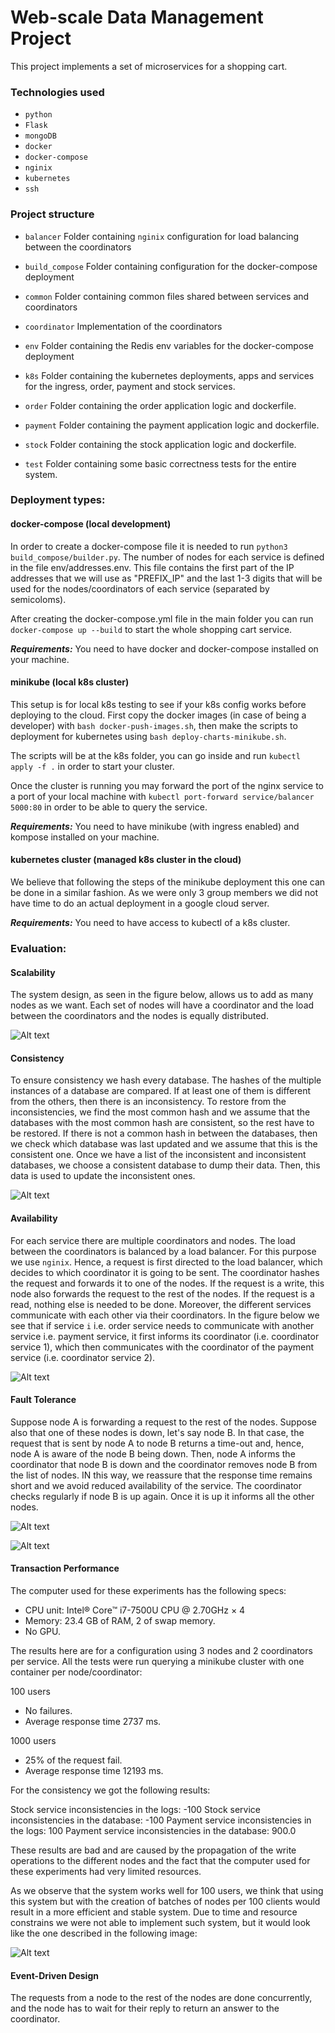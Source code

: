 # Web-scale Data Management Project

This project implements a set of microservices for a shopping cart.

### Technologies used
* `python`
* `Flask`
* `mongoDB`
* `docker`
* `docker-compose`
* `nginix`
* `kubernetes`
* `ssh`

### Project structure

* `balancer`
    Folder containing `nginix` configuration for load balancing between the coordinators

* `build_compose`
    Folder containing configuration for the docker-compose deployment
    
* `common` 
    Folder containing common files shared between services and coordinators

* `coordinator`
    Implementation of the coordinators

* `env`
    Folder containing the Redis env variables for the docker-compose deployment

* `k8s`
    Folder containing the kubernetes deployments, apps and services for the ingress, order, payment and stock services.

* `order`
    Folder containing the order application logic and dockerfile. 
    
* `payment`
    Folder containing the payment application logic and dockerfile. 

* `stock`
    Folder containing the stock application logic and dockerfile. 

* `test`
    Folder containing some basic correctness tests for the entire system.


### Deployment types:

#### docker-compose (local development)

In order to create a docker-compose file it is needed to run `python3 build_compose/builder.py`. The number of nodes for each service is defined in the file env/addresses.env. This file contains the first part of the IP addresses that we will use as "PREFIX_IP" and the last 1-3 digits that will be used for the nodes/coordinators of each service (separated by semicoloms).

After creating the docker-compose.yml file in the main folder you can run `docker-compose up --build` to start the whole shopping cart service.

***Requirements:*** You need to have docker and docker-compose installed on your machine.

#### minikube (local k8s cluster)

This setup is for local k8s testing to see if your k8s config works before deploying to the cloud. 
First copy the docker images (in case of being a developer) with `bash docker-push-images.sh`, then make the scripts to deployment for kubernetes using `bash deploy-charts-minikube.sh`. 

The scripts will be at the k8s folder, you can go inside and run `kubectl apply -f .` in order to start your cluster. 

Once the cluster is running you may forward the port of the nginx service to a port of your local machine with `kubectl port-forward service/balancer 5000:80` in order to be able to query the service.

***Requirements:*** You need to have minikube (with ingress enabled) and kompose installed on your machine.

#### kubernetes cluster (managed k8s cluster in the cloud)

We believe that following the steps of the minikube deployment this one can be done in a similar fashion. As we were only 3 group members we did not have time to do an actual deployment in a google cloud server.

***Requirements:*** You need to have access to kubectl of a k8s cluster.

### Evaluation:

#### Scalability 

The system design, as seen in the figure below, allows us to add as many nodes as we want. Each set of nodes will have a coordinator and the load between the coordinators and the nodes is equally distributed.

![Alt text](images/system_design.png?raw=true "Overall Design Argitecture Diagram")

#### Consistency 

To ensure consistency we hash every database. The hashes of the multiple instances of a database are compared. If at least one of them is different from the others, then there is an inconsistency. To restore from the inconsistencies, we find the most common hash and we assume that the databases with the most common hash are consistent, so the rest have to be restored. If there is not a common hash in between the databases, then we check which database was last updated and we assume that this is the consistent one. Once we have a list of the inconsistent and inconsistent databases, we choose a consistent database to dump their data. Then, this data is used to update the inconsistent ones.

![Alt text](images/consistency_check.drawio.svg "Consistency protocol messages")

#### Availability 

For each service there are multiple coordinators and nodes. The load between the coordinators is balanced by a load balancer. For this purpose we use `nginix`. Hence, a request is first directed to the load balancer, which decides to which coordinator it is going to be sent. The coordinator hashes the request and forwards it to one of the nodes. If the request is a write, this node also forwards the request to the rest of the nodes. If the request is a read, nothing else is needed to be done. Moreover, the different services communicate with each other via their coordinators. In the figure below we see that if service `i` i.e. order service needs to communicate with another service i.e. payment service, it first informs its coordinator (i.e. coordinator service 1), which then communicates with the coordinator of the payment service (i.e. coordinator service 2).

![Alt text](images/services_com.png?raw=true "Communication between different services")

#### Fault Tolerance 

Suppose node A is forwarding a request to the rest of the nodes. Suppose also that one of these nodes is down, let's say node B.
In that case, the request that is sent by node A to node B returns a time-out and, hence, node A is aware of the node B being down. Then, node A informs the coordinator that node B is down and the coordinator removes node B from the list of nodes. IN this way, we reassure that the response time remains short and we avoid reduced availability of the service. The coordinator checks regularly if  node B is up again. Once it is up it informs all the other nodes.


![Alt text](images/coordinator_node_down.drawio.svg "Node down protocol")

![Alt text](images/node_up_again.drawio.svg "Node down protocol")

#### Transaction Performance

The computer used for these experiments has the following specs:

- CPU unit: Intel® Core™ i7-7500U CPU @ 2.70GHz × 4 
- Memory: 23.4 GB of RAM, 2 of swap memory.
- No GPU.


The results here are for a configuration using 3 nodes and 2 coordinators per service. All the tests were run querying a minikube cluster with one container per node/coordinator:

100 users
- No failures.
- Average response time 2737 ms.

1000 users
- 25% of the request fail.
- Average response time 12193 ms.

For the consistency we got the following results:

Stock service inconsistencies in the logs: -100
Stock service inconsistencies in the database: -100
Payment service inconsistencies in the logs: 100
Payment service inconsistencies in the database: 900.0

These results are bad and are caused by the propagation of the write operations to the different nodes and the fact that the computer used for these experiments had very limited resources. 

As we observe that the system works well for 100 users, we think that using this system but with the creation of batches of nodes per 100 clients would result in a more efficient and stable system. Due to time and resource constrains we were not able to implement such system, but it would look like the one described in the following image:


![Alt text](images/other_system.drawio.svg "Consistency protocol messages")

#### Event-Driven Design

The requests from a node to the rest of the nodes are done concurrently, and the node has to wait for their reply to return an answer to the coordinator.